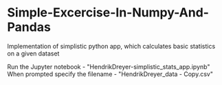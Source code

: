 # Simple-Excercise-In-Numpy-And-Pandas
Implementation of simplistic python app, which calculates basic statistics on a given dataset 

Run the Jupyter notebook - "HendrikDreyer-simplistic_stats_app.ipynb" 
When prompted specify the filename - "HendrikDreyer_data - Copy.csv"
